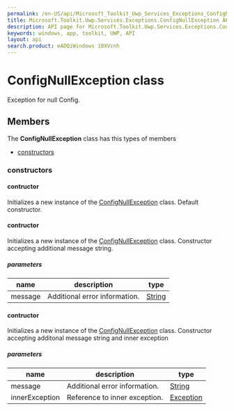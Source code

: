 ```yaml
---
permalink: /en-US/api/Microsoft_Toolkit_Uwp_Services_Exceptions_ConfigNullException.htm
title: Microsoft.Toolkit.Uwp.Services.Exceptions.ConfigNullException API 
description: API page for Microsoft.Toolkit.Uwp.Services.Exceptions.ConfigNullException
keywords: windows, app, toolkit, UWP, API
layout: api
search.product: eADQiWindows 10XVcnh
---
```



# ConfigNullException class

Exception for null Config.

## Members

The **ConfigNullException** class has this types of members

* [constructors](#constructors)

### constructors

#### contructor

Initializes a new instance of the [ConfigNullException](Microsoft_Toolkit_Uwp_Services_Exceptions_ConfigNullException.htm) class. Default constructor.



#### contructor

Initializes a new instance of the [ConfigNullException](Microsoft_Toolkit_Uwp_Services_Exceptions_ConfigNullException.htm) class. Constructor accepting additional message string.

##### parameters



| name | description | type || --- | --- | --- || message | Additional error information. | [String](https://msdn.microsoft.com/library/windows/apps/System.String) |


#### contructor

Initializes a new instance of the [ConfigNullException](Microsoft_Toolkit_Uwp_Services_Exceptions_ConfigNullException.htm) class. Constructor accepting additonal message string and inner exception

##### parameters



| name | description | type || --- | --- | --- || message | Additional error information. | [String](https://msdn.microsoft.com/library/windows/apps/System.String) || innerException | Reference to inner exception. | [Exception](https://msdn.microsoft.com/library/windows/apps/System.Exception) |

